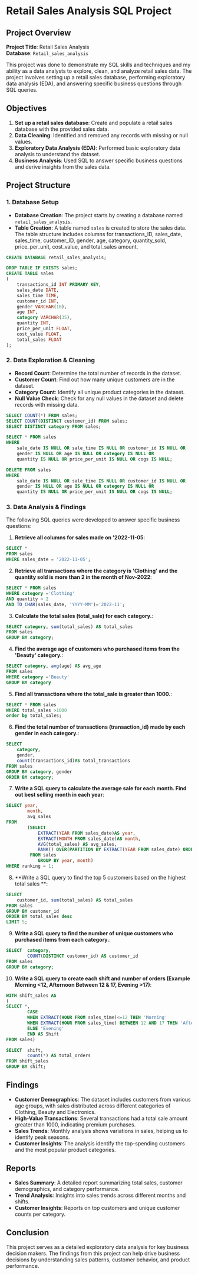 # Retail Sales Analysis SQL Project

## Project Overview

**Project Title**: Retail Sales Analysis   
**Database**: `Retail_sales_analysis`

This project was done to demonstrate my SQL skills and techniques and my ability as a data analysts to explore, clean, and analyze retail sales data. The project involves setting up a retail sales database, performing exploratory data analysis (EDA), and answering specific business questions through SQL queries. 

## Objectives

1. **Set up a retail sales database**: Create and populate a retail sales database with the provided sales data.
2. **Data Cleaning**: Identified and removed any records with missing or null values.
3. **Exploratory Data Analysis (EDA)**: Performed basic exploratory data analysis to understand the dataset.
4. **Business Analysis**: Used SQL to answer specific business questions and derive insights from the sales data.

## Project Structure

### 1. Database Setup

- **Database Creation**: The project starts by creating a database named `retail_sales_analysis`.
- **Table Creation**: A table named `sales` is created to store the sales data. The table structure includes columns for transactions_ID, sales_date, sales_time, customer_ID, gender, age, category, quantity_sold, price_per_unit, cost_value, and total_sales amount.

```sql
CREATE DATABASE retail_sales_analysis;

DROP TABLE IF EXISTS sales;
CREATE TABLE sales
(
    transactions_id INT PRIMARY KEY,
    sales_date DATE,	
    sales_time TIME,
    customer_id INT,	
    gender VARCHAR(10),
    age INT,
    category VARCHAR(35),
    quantity INT,
    price_per_unit FLOAT,	
    cost_value FLOAT,
    total_sales FLOAT
);
```

### 2. Data Exploration & Cleaning

- **Record Count**: Determine the total number of records in the dataset.
- **Customer Count**: Find out how many unique customers are in the dataset.
- **Category Count**: Identify all unique product categories in the dataset.
- **Null Value Check**: Check for any null values in the dataset and delete records with missing data.

```sql
SELECT COUNT(*) FROM sales;
SELECT COUNT(DISTINCT customer_id) FROM sales;
SELECT DISTINCT category FROM sales;

SELECT * FROM sales
WHERE 
    sale_date IS NULL OR sale_time IS NULL OR customer_id IS NULL OR 
    gender IS NULL OR age IS NULL OR category IS NULL OR 
    quantity IS NULL OR price_per_unit IS NULL OR cogs IS NULL;

DELETE FROM sales
WHERE 
    sale_date IS NULL OR sale_time IS NULL OR customer_id IS NULL OR 
    gender IS NULL OR age IS NULL OR category IS NULL OR 
    quantity IS NULL OR price_per_unit IS NULL OR cogs IS NULL;
```

### 3. Data Analysis & Findings

The following SQL queries were developed to answer specific business questions:

1. **Retrieve all columns for sales made on '2022-11-05**:
```sql
SELECT *
FROM sales
WHERE sales_date = '2022-11-05';
```

2. **Retrieve all transactions where the category is 'Clothing' and the quantity sold is more than 2 in the month of Nov-2022**:
```sql
SELECT * FROM sales
WHERE category ='Clothing'
AND quantity > 2
AND TO_CHAR(sales_date, 'YYYY-MM')='2022-11';
```

3. **Calculate the total sales (total_sale) for each category.**:
```sql
SELECT category, sum(total_sales) AS total_sales
FROM sales
GROUP BY category;
```

4. **Find the average age of customers who purchased items from the 'Beauty' category.**:
```sql
SELECT category, avg(age) AS avg_age
FROM sales
WHERE category ='Beauty'
GROUP BY category
```

5. **Find all transactions where the total_sale is greater than 1000.**:
```sql
SELECT * FROM sales
WHERE total_sales >1000
order by total_sales;
```

6. **Find the total number of transactions (transaction_id) made by each gender in each category.**:
```sql
SELECT 
	category,
	gender, 
	count(transactions_id)AS total_transactions
FROM sales
GROUP BY category, gender
ORDER BY category;
```

7. **Write a SQL query to calculate the average sale for each month. Find out best selling month in each year**:
```sql
SELECT year, 
		month, 
		avg_sales 
FROM
		(SELECT 
			EXTRACT(YEAR FROM sales_date)AS year,
			EXTRACT(MONTH FROM sales_date)AS month,
			AVG(total_sales) AS avg_sales,
			RANK() OVER(PARTITION BY EXTRACT(YEAR FROM sales_date) ORDER BY AVG(total_sales)DESC) AS ranking		
		 FROM sales
			GROUP BY year, month)
WHERE ranking = 1;
```

8. **Write a SQL query to find the top 5 customers based on the highest total sales **:
```sql
SELECT 
	customer_id, sum(total_sales) AS total_sales
FROM sales
GROUP BY customer_id
ORDER BY total_sales desc
LIMIT 5;
```

9. **Write a SQL query to find the number of unique customers who purchased items from each category.**:
```sql
SELECT  category, 
		COUNT(DISTINCT customer_id) AS customer_id
FROM sales
GROUP BY category;
```

10. **Write a SQL query to create each shift and number of orders (Example Morning <12, Afternoon Between 12 & 17, Evening >17)**:
```sql
WITH shift_sales AS
(
SELECT *,
		CASE
		WHEN EXTRACT(HOUR FROM sales_time)<=12 THEN 'Morning'
		WHEN EXTRACT(HOUR FROM sales_time) BETWEEN 12 AND 17 THEN 'Afternoon'
		ELSE 'Evening'
		END AS Shift
FROM sales)

SELECT 	shift, 
		count(*) AS total_orders
FROM shift_sales
GROUP BY shift;
```

## Findings

- **Customer Demographics**: The dataset includes customers from various age groups, with sales distributed across different categories of Clothing, Beauty and Electronics.
- **High-Value Transactions**: Several transactions had a total sale amount greater than 1000, indicating premium purchases.
- **Sales Trends**: Monthly analysis shows variations in sales, helping us to identify peak seasons.
- **Customer Insights**: The analysis identify the top-spending customers and the most popular product categories.

## Reports

- **Sales Summary**: A detailed report summarizing total sales, customer demographics, and category performance.
- **Trend Analysis**: Insights into sales trends across different months and shifts.
- **Customer Insights**: Reports on top customers and unique customer counts per category.

## Conclusion

This project serves as a detailed exploratory data analysis for key business decision makers. The findings from this project can help drive business decisions by understanding sales patterns, customer behavior, and product performance.
